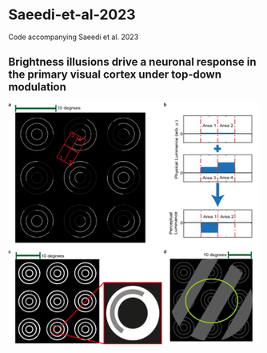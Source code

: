 # Saeedi-et-al-2023
Code accompanying Saeedi et al. 2023
## Brightness illusions drive a neuronal response in the primary visual cortex under top-down modulation 
![alt text](https://github.com/alirezasaeedi1988/Saeedi-et-al-2023/blob/main/fig%201_v2.png?raw=true)
